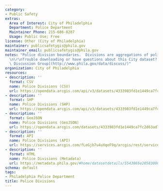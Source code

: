 ```yaml
---
category:
- Public Safety
extras:
  Area of Interest: City of Philadelphia
  Department: Police Department
  Maintainer Phone: 215-686-8287
  Usage: Public Use; Free
license: Other (City of Philadelphia)
maintainer: publicsafetygis@phila.gov
maintainer_email: publicsafetygis@phila.gov
notes: "Police division boundaries.  Divisions are aggregations of police districts.\r\
  \n\r\nTrouble downloading or have questions about this City dataset? Visit the [OpenDataPhilly\
  \ Discussion Group](http://www.phila.gov/data/discuss/)"
organization: City of Philadelphia
resources:
- description: ''
  format: CSV
  name: Police Divisions (CSV)
  url: https://opendata.arcgis.com/api/v3/datasets/4333983fd1e1449ca7fc2d63ad7e0076_0/downloads/data?format=csv&spatialRefId=4326
- description: ''
  format: SHP
  name: Police Divisions (SHP)
  url: https://opendata.arcgis.com/api/v3/datasets/4333983fd1e1449ca7fc2d63ad7e0076_0/downloads/data?format=shp&spatialRefId=4326
- description: ''
  format: GeoJSON
  name: Police Divisions (GeoJSON)
  url: https://opendata.arcgis.com/datasets/4333983fd1e1449ca7fc2d63ad7e0076_0.geojson
- description: ''
  format: API
  name: Police Divisions (API)
  url: https://services.arcgis.com/fLeGjb7u4uXqeF9q/arcgis/rest/services/Boundaries_Division/FeatureServer/0/query?outFields=*&where=1%3D1
- description: ''
  format: HTML
  name: Police Divisions (Metadata)
  url: https://metadata.phila.gov/#home/datasetdetails/5543865e20583086178c4ee1/representationdetails/55672e2324fe83ea498f1eb9/
schema: default
tags:
- Philadelphia Police Department
title: Police Divisions
---
```

